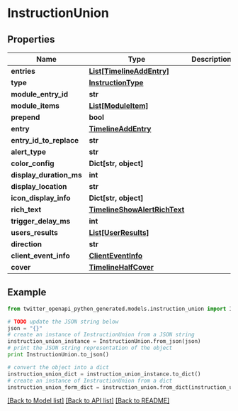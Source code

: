 # InstructionUnion


## Properties

Name | Type | Description | Notes
------------ | ------------- | ------------- | -------------
**entries** | [**List[TimelineAddEntry]**](TimelineAddEntry.md) |  | 
**type** | [**InstructionType**](InstructionType.md) |  | 
**module_entry_id** | **str** |  | 
**module_items** | [**List[ModuleItem]**](ModuleItem.md) |  | 
**prepend** | **bool** |  | [optional] 
**entry** | [**TimelineAddEntry**](TimelineAddEntry.md) |  | 
**entry_id_to_replace** | **str** |  | 
**alert_type** | **str** |  | [optional] 
**color_config** | **Dict[str, object]** |  | [optional] 
**display_duration_ms** | **int** |  | [optional] 
**display_location** | **str** |  | [optional] 
**icon_display_info** | **Dict[str, object]** |  | [optional] 
**rich_text** | [**TimelineShowAlertRichText**](TimelineShowAlertRichText.md) |  | 
**trigger_delay_ms** | **int** |  | [optional] 
**users_results** | [**List[UserResults]**](UserResults.md) |  | 
**direction** | **str** |  | 
**client_event_info** | [**ClientEventInfo**](ClientEventInfo.md) |  | 
**cover** | [**TimelineHalfCover**](TimelineHalfCover.md) |  | 

## Example

```python
from twitter_openapi_python_generated.models.instruction_union import InstructionUnion

# TODO update the JSON string below
json = "{}"
# create an instance of InstructionUnion from a JSON string
instruction_union_instance = InstructionUnion.from_json(json)
# print the JSON string representation of the object
print InstructionUnion.to_json()

# convert the object into a dict
instruction_union_dict = instruction_union_instance.to_dict()
# create an instance of InstructionUnion from a dict
instruction_union_form_dict = instruction_union.from_dict(instruction_union_dict)
```
[[Back to Model list]](../README.md#documentation-for-models) [[Back to API list]](../README.md#documentation-for-api-endpoints) [[Back to README]](../README.md)


